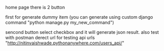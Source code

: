 home page there is 2 button

first for generate dummy item (you can generate using custom django command "python manage.py my_new_command")

sencond button select checkbox and it will generate json result. also test with postman derect url for testing api urls "http://nitinvaishwade.pythonanywhere.com/users_api/"




